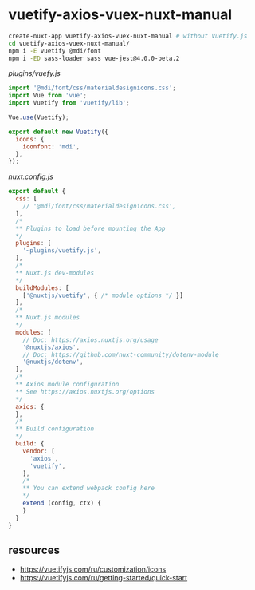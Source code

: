 # vuetify-axios-vuex-nuxt-manual

```bash
create-nuxt-app vuetify-axios-vuex-nuxt-manual # without Vuetify.js
cd vuetify-axios-vuex-nuxt-manual/
npm i -E vuetify @mdi/font
npm i -ED sass-loader sass vue-jest@4.0.0-beta.2
```

_plugins/vuefy.js_

```js
import '@mdi/font/css/materialdesignicons.css';
import Vue from 'vue';
import Vuetify from 'vuetify/lib';

Vue.use(Vuetify);

export default new Vuetify({
  icons: {
    iconfont: 'mdi',
  },
});
```

_nuxt.config.js_

```js
export default {
  css: [
    // '@mdi/font/css/materialdesignicons.css',
  ],
  /*
  ** Plugins to load before mounting the App
  */
  plugins: [
    '~plugins/vuetify.js',
  ],
  /*
  ** Nuxt.js dev-modules
  */
  buildModules: [
    ['@nuxtjs/vuetify', { /* module options */ }]
  ],
  /*
  ** Nuxt.js modules
  */
  modules: [
    // Doc: https://axios.nuxtjs.org/usage
    '@nuxtjs/axios',
    // Doc: https://github.com/nuxt-community/dotenv-module
    '@nuxtjs/dotenv',
  ],
  /*
  ** Axios module configuration
  ** See https://axios.nuxtjs.org/options
  */
  axios: {
  },
  /*
  ** Build configuration
  */
  build: {
    vendor: [
      'axios',
      'vuetify',
    ],
    /*
    ** You can extend webpack config here
    */
    extend (config, ctx) {
    }
  }
}
```

## resources

* https://vuetifyjs.com/ru/customization/icons
* https://vuetifyjs.com/ru/getting-started/quick-start
